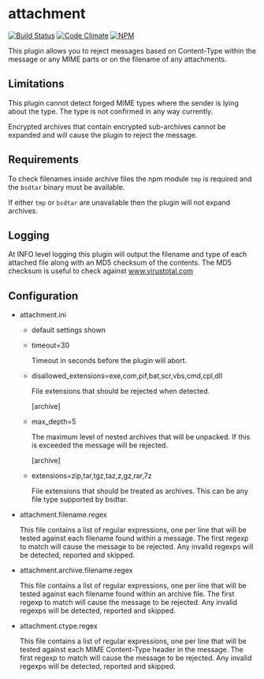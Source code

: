 attachment
==========

[![Build Status][ci-img]][ci-url]
[![Code Climate][clim-img]][clim-url]
[![NPM][npm-img]][npm-url]

This plugin allows you to reject messages based on Content-Type within the message or any MIME parts or on the filename of any attachments.

Limitations
-----------

This plugin cannot detect forged MIME types where the sender is lying about the type.  The type is not confirmed in any way currently.

Encrypted archives that contain encrypted sub-archives cannot be expanded and will cause the plugin to reject the message.


Requirements
------------

To check filenames inside archive files the npm module `tmp` is required and the `bsdtar` binary must be available.

If either `tmp` or `bsdtar` are unavailable then the plugin will not expand archives.


Logging
-------

At INFO level logging this plugin will output the filename and type of each attached file along with an MD5 checksum of the contents. The MD5 checksum is useful to check against www.virustotal.com


Configuration
-------------

* attachment.ini
    * default settings shown

  - timeout=30

    Timeout in seconds before the plugin will abort.

  - disallowed_extensions=exe,com,pif,bat,scr,vbs,cmd,cpl,dll

    File extensions that should be rejected when detected.

    [archive]
  - max\_depth=5

    The maximum level of nested archives that will be unpacked.
    If this is exceeded the message will be rejected.

    [archive]
  - extensions=zip,tar,tgz,taz,z,gz,rar,7z

    File extensions that should be treated as archives.
    This can be any file type supported by bsdtar.


* attachment.filename.regex

  This file contains a list of regular expressions, one per line that
  will be tested against each filename found within a message.
  The first regexp to match will cause the message to be rejected.
  Any invalid regexps will be detected, reported and skipped.

* attachment.archive.filename.regex

  This file contains a list of regular expressions, one per line that
  will be tested against each filename found within an archive file.
  The first regexp to match will cause the message to be rejected.
  Any invalid regexps will be detected, reported and skipped.

* attachment.ctype.regex

  This file contains a list of regular expressions, one per line that
  will be tested against each MIME Content-Type header in the message.
  The first regexp to match will cause the message to be rejected.
  Any invalid regexps will be detected, reported and skipped.



<!-- leave these buried at the bottom of the document -->
[ci-img]: https://github.com/haraka/haraka-plugin-attachment/actions/workflows/ci.yml/badge.svg
[ci-url]: https://github.com/haraka/haraka-plugin-attachment/actions/workflows/ci.yml
[clim-img]: https://codeclimate.com/github/haraka/haraka-plugin-attachment/badges/gpa.svg
[clim-url]: https://codeclimate.com/github/haraka/haraka-plugin-attachment
[npm-img]: https://nodei.co/npm/haraka-plugin-attachment.png
[npm-url]: https://www.npmjs.com/package/haraka-plugin-attachment
